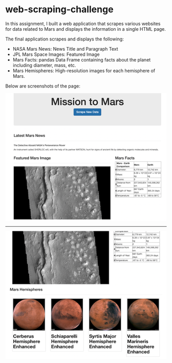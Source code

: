 # web-scraping-challenge

In this assignment, I built a web application that scrapes various websites for data related to Mars and displays the information in a single HTML page. 

The final application scrapes and displays the following:

* NASA Mars News: News Title and Paragraph Text
* JPL Mars Space Images: Featured Image
* Mars Facts: pandas Data Frame containing facts about the planet including diameter, mass, etc.
* Mars Hemispheres: High-resolution images for each hemisphere of Mars.

Below are screenshots of the page:

![1](screenshot1.png)

------------------------------------

![2](screenshot2.png)